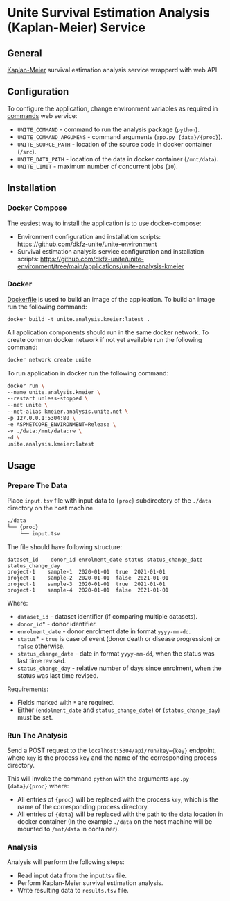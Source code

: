 # Unite Survival Estimation Analysis (Kaplan-Meier) Service

## General
[Kaplan-Meier](https://en.wikipedia.org/wiki/Kaplan%E2%80%93Meier_estimator) survival estimation analysis service wrapperd with web API.


## Configuration
To configure the application, change environment variables as required in [commands](https://github.com/dkfz-unite/unite-commands/blob/main/README.md#configuration) web service:
- `UNITE_COMMAND` - command to run the analysis package (`python`).
- `UNITE_COMMAND_ARGUMENS` - command arguments (`app.py {data}/{proc}`).
- `UNITE_SOURCE_PATH` - location of the source code in docker container (`/src`).
- `UNITE_DATA_PATH` - location of the data in docker container (`/mnt/data`).
- `UNITE_LIMIT` - maximum number of concurrent jobs (`10`).


## Installation

### Docker Compose
The easiest way to install the application is to use docker-compose:
- Environment configuration and installation scripts: https://github.com/dkfz-unite/unite-environment
- Survival estimation analysis service configuration and installation scripts: https://github.com/dkfz-unite/unite-environment/tree/main/applications/unite-analysis-kmeier

### Docker
[Dockerfile](Dockerfile) is used to build an image of the application.
To build an image run the following command:
```
docker build -t unite.analysis.kmeier:latest .
```

All application components should run in the same docker network.
To create common docker network if not yet available run the following command:
```bash
docker network create unite
```

To run application in docker run the following command:
```bash
docker run \
--name unite.analysis.kmeier \
--restart unless-stopped \
--net unite \
--net-alias kmeier.analysis.unite.net \
-p 127.0.0.1:5304:80 \
-e ASPNETCORE_ENVIRONMENT=Release \
-v ./data:/mnt/data:rw \
-d \
unite.analysis.kmeier:latest
```


## Usage

### Prepare The Data
Place `input.tsv` file with input data to `{proc}` subdirectory of the `./data` directory on the host machine.
```txt
./data
└── {proc}
    └── input.tsv 
```

The file should have following structure:
```tsv
dataset_id    donor_id enrolment_date status status_change_date  status_change_day
project-1    sample-1  2020-01-01  true  2021-01-01
project-1    sample-2  2020-01-01  false  2021-01-01
project-1    sample-3  2020-01-01  true  2021-01-01
project-1    sample-4  2020-01-01  false  2021-01-01
```

Where:
- `dataset_id` - dataset identifier (if comparing multiple datasets).
- `donor_id`* - donor identifier.
- `enrolment_date` - donor enrolment date in format `yyyy-mm-dd`.
- `status`* - `true` is case of event (donor death or disease progression) or `false` otherwise.
- `status_change_date` - date in format `yyyy-mm-dd`, when the status was last time revised.
- `status_change_day` - relative number of days since enrolment, when the status was last time revised.

Requirements:
- Fields marked with `*` are required.
- Either (`endolment_date` and `status_change_date`) or (`status_change_day`) must be set.

### Run The Analysis
Send a POST request to the `localhost:5304/api/run?key={key}` endpoint, where `key` is the process key and the name of the corresponding process directory.

This will invoke the command `python` with the arguments `app.py {data}/{proc}` where:
- All entries of `{proc}` will be replaced with the process `key`, which is the name of the corresponding process directory.
- All entries of `{data}` will be replaced with the path to the data location in docker container (In the example `./data` on the host machine will be mounted to `/mnt/data` in container).

### Analysis
Analysis will perform the following steps:
- Read input data from the input.tsv file.
- Perform Kaplan-Meier survival estimation analysis.
- Write resulting data to `results.tsv` file.
